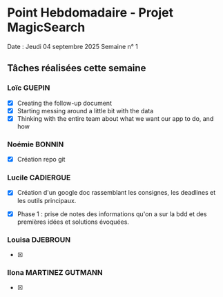 # Point Hebdomadaire - Projet MagicSearch

Date : Jeudi 04 septembre 2025
Semaine n° 1

## Tâches réalisées cette semaine

### Loïc GUEPIN
- [x] Creating the follow-up document
- [x] Starting messing around a little bit with the data
- [x] Thinking with the entire team about what we want our app to do, and how

### Noémie BONNIN
- [x] Création repo git 

### Lucile CADIERGUE
- [x] Création d'un google doc rassemblant les consignes, les deadlines et les outils principaux.
- [x] Phase 1 : prise de notes des informations qu'on a sur la bdd et des premières idées et solutions évoquées.


### Louisa DJEBROUN
- [x] 

### Ilona MARTINEZ GUTMANN
- [x] 
